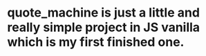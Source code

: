 # quote_machine is just a little and really simple project in JS vanilla which is my first finished one.
